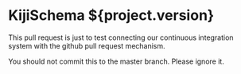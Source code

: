KijiSchema ${project.version}
=============================
This pull request is just to test connecting our continuous integration
system with the github pull request mechanism.

You should not commit this to the master branch. Please ignore it.
